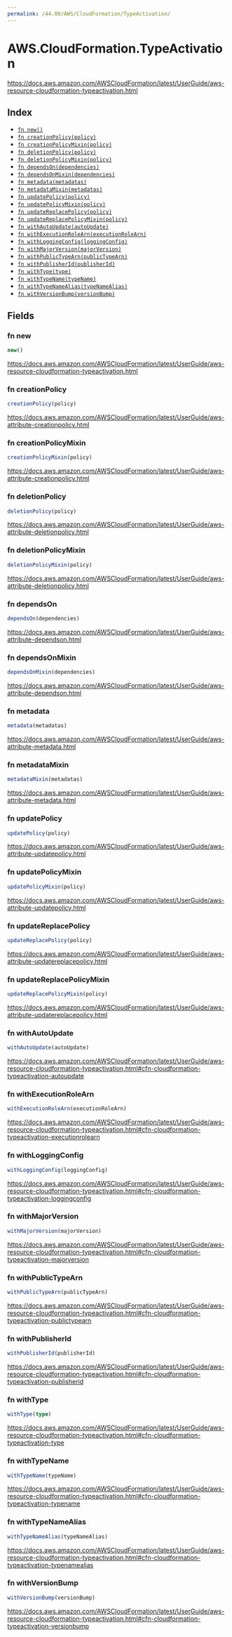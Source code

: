 ```yaml
---
permalink: /44.00/AWS/CloudFormation/TypeActivation/
---
```


# AWS.CloudFormation.TypeActivation

https://docs.aws.amazon.com/AWSCloudFormation/latest/UserGuide/aws-resource-cloudformation-typeactivation.html

## Index

* [`fn new()`](#fn-new)
* [`fn creationPolicy(policy)`](#fn-creationpolicy)
* [`fn creationPolicyMixin(policy)`](#fn-creationpolicymixin)
* [`fn deletionPolicy(policy)`](#fn-deletionpolicy)
* [`fn deletionPolicyMixin(policy)`](#fn-deletionpolicymixin)
* [`fn dependsOn(dependencies)`](#fn-dependson)
* [`fn dependsOnMixin(dependencies)`](#fn-dependsonmixin)
* [`fn metadata(metadatas)`](#fn-metadata)
* [`fn metadataMixin(metadatas)`](#fn-metadatamixin)
* [`fn updatePolicy(policy)`](#fn-updatepolicy)
* [`fn updatePolicyMixin(policy)`](#fn-updatepolicymixin)
* [`fn updateReplacePolicy(policy)`](#fn-updatereplacepolicy)
* [`fn updateReplacePolicyMixin(policy)`](#fn-updatereplacepolicymixin)
* [`fn withAutoUpdate(autoUpdate)`](#fn-withautoupdate)
* [`fn withExecutionRoleArn(executionRoleArn)`](#fn-withexecutionrolearn)
* [`fn withLoggingConfig(loggingConfig)`](#fn-withloggingconfig)
* [`fn withMajorVersion(majorVersion)`](#fn-withmajorversion)
* [`fn withPublicTypeArn(publicTypeArn)`](#fn-withpublictypearn)
* [`fn withPublisherId(publisherId)`](#fn-withpublisherid)
* [`fn withType(type)`](#fn-withtype)
* [`fn withTypeName(typeName)`](#fn-withtypename)
* [`fn withTypeNameAlias(typeNameAlias)`](#fn-withtypenamealias)
* [`fn withVersionBump(versionBump)`](#fn-withversionbump)

## Fields

### fn new

```ts
new()
```

https://docs.aws.amazon.com/AWSCloudFormation/latest/UserGuide/aws-resource-cloudformation-typeactivation.html

### fn creationPolicy

```ts
creationPolicy(policy)
```

https://docs.aws.amazon.com/AWSCloudFormation/latest/UserGuide/aws-attribute-creationpolicy.html

### fn creationPolicyMixin

```ts
creationPolicyMixin(policy)
```

https://docs.aws.amazon.com/AWSCloudFormation/latest/UserGuide/aws-attribute-creationpolicy.html

### fn deletionPolicy

```ts
deletionPolicy(policy)
```

https://docs.aws.amazon.com/AWSCloudFormation/latest/UserGuide/aws-attribute-deletionpolicy.html

### fn deletionPolicyMixin

```ts
deletionPolicyMixin(policy)
```

https://docs.aws.amazon.com/AWSCloudFormation/latest/UserGuide/aws-attribute-deletionpolicy.html

### fn dependsOn

```ts
dependsOn(dependencies)
```

https://docs.aws.amazon.com/AWSCloudFormation/latest/UserGuide/aws-attribute-dependson.html

### fn dependsOnMixin

```ts
dependsOnMixin(dependencies)
```

https://docs.aws.amazon.com/AWSCloudFormation/latest/UserGuide/aws-attribute-dependson.html

### fn metadata

```ts
metadata(metadatas)
```

https://docs.aws.amazon.com/AWSCloudFormation/latest/UserGuide/aws-attribute-metadata.html

### fn metadataMixin

```ts
metadataMixin(metadatas)
```

https://docs.aws.amazon.com/AWSCloudFormation/latest/UserGuide/aws-attribute-metadata.html

### fn updatePolicy

```ts
updatePolicy(policy)
```

https://docs.aws.amazon.com/AWSCloudFormation/latest/UserGuide/aws-attribute-updatepolicy.html

### fn updatePolicyMixin

```ts
updatePolicyMixin(policy)
```

https://docs.aws.amazon.com/AWSCloudFormation/latest/UserGuide/aws-attribute-updatepolicy.html

### fn updateReplacePolicy

```ts
updateReplacePolicy(policy)
```

https://docs.aws.amazon.com/AWSCloudFormation/latest/UserGuide/aws-attribute-updatereplacepolicy.html

### fn updateReplacePolicyMixin

```ts
updateReplacePolicyMixin(policy)
```

https://docs.aws.amazon.com/AWSCloudFormation/latest/UserGuide/aws-attribute-updatereplacepolicy.html

### fn withAutoUpdate

```ts
withAutoUpdate(autoUpdate)
```

https://docs.aws.amazon.com/AWSCloudFormation/latest/UserGuide/aws-resource-cloudformation-typeactivation.html#cfn-cloudformation-typeactivation-autoupdate

### fn withExecutionRoleArn

```ts
withExecutionRoleArn(executionRoleArn)
```

https://docs.aws.amazon.com/AWSCloudFormation/latest/UserGuide/aws-resource-cloudformation-typeactivation.html#cfn-cloudformation-typeactivation-executionrolearn

### fn withLoggingConfig

```ts
withLoggingConfig(loggingConfig)
```

https://docs.aws.amazon.com/AWSCloudFormation/latest/UserGuide/aws-resource-cloudformation-typeactivation.html#cfn-cloudformation-typeactivation-loggingconfig

### fn withMajorVersion

```ts
withMajorVersion(majorVersion)
```

https://docs.aws.amazon.com/AWSCloudFormation/latest/UserGuide/aws-resource-cloudformation-typeactivation.html#cfn-cloudformation-typeactivation-majorversion

### fn withPublicTypeArn

```ts
withPublicTypeArn(publicTypeArn)
```

https://docs.aws.amazon.com/AWSCloudFormation/latest/UserGuide/aws-resource-cloudformation-typeactivation.html#cfn-cloudformation-typeactivation-publictypearn

### fn withPublisherId

```ts
withPublisherId(publisherId)
```

https://docs.aws.amazon.com/AWSCloudFormation/latest/UserGuide/aws-resource-cloudformation-typeactivation.html#cfn-cloudformation-typeactivation-publisherid

### fn withType

```ts
withType(type)
```

https://docs.aws.amazon.com/AWSCloudFormation/latest/UserGuide/aws-resource-cloudformation-typeactivation.html#cfn-cloudformation-typeactivation-type

### fn withTypeName

```ts
withTypeName(typeName)
```

https://docs.aws.amazon.com/AWSCloudFormation/latest/UserGuide/aws-resource-cloudformation-typeactivation.html#cfn-cloudformation-typeactivation-typename

### fn withTypeNameAlias

```ts
withTypeNameAlias(typeNameAlias)
```

https://docs.aws.amazon.com/AWSCloudFormation/latest/UserGuide/aws-resource-cloudformation-typeactivation.html#cfn-cloudformation-typeactivation-typenamealias

### fn withVersionBump

```ts
withVersionBump(versionBump)
```

https://docs.aws.amazon.com/AWSCloudFormation/latest/UserGuide/aws-resource-cloudformation-typeactivation.html#cfn-cloudformation-typeactivation-versionbump